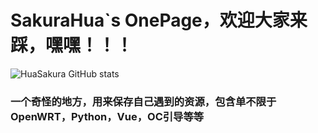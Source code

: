 # **SakuraHua**`s OnePage，欢迎大家来踩，嘿嘿！！！

![HuaSakura GitHub stats](https://github-readme-stats.vercel.app/api?username=HuaSakura&show_icons=true&theme=cobalt&local=cn)

### 一个奇怪的地方，用来保存自己遇到的资源，包含单不限于OpenWRT，Python，Vue，OC引导等等
